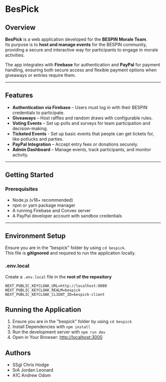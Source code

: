 # BesPick

## Overview

**BesPick** is a web application developed for the **BESPIN Morale Team**.  
Its purpose is to **host and manage events** for the BESPIN community, providing a secure and interactive way for participants to engage in morale activities.  

The app integrates with **Firebase** for authentication and **PayPal** for payment handling, ensuring both secure access and flexible payment options when giveaways or entries require them.

---

## Features

- **Authentication via Firebase** – Users must log in with their BESPIN credentials to participate.  
- **Giveaways** – Host raffles and random draws with configurable rules.  
- **Voting Events** – Set up polls and surveys for team participation and decision-making.
- **Ticketed Events** - Set up basic events that people can get tickets for, like potlucks and parties.  
- **PayPal Integration** – Accept entry fees or donations securely.  
- **Admin Dashboard** – Manage events, track participants, and monitor activity.  

---

## Getting Started

### Prerequisites

- Node.js (v18+ recommended)  
- npm or yarn package manager  
- A running Firebase and Convex server  
- A PayPal developer account with sandbox credentials  

---

## Environment Setup

Ensure you are in the "bespick" folder by using `cd bespick`.  
This file is **gitignored** and required to run the application locally.  

### .env.local

Create a `.env.local` file in the **root of the repository**

```env
NEXT_PUBLIC_KEYCLOAK_URL=http://localhost:8080
NEXT_PUBLIC_KEYCLOAK_REALM=bespick
NEXT_PUBLIC_KEYCLOAK_CLIENT_ID=bespick-client
```

## Running the Application

1. Ensure you are in the "bespick" folder by using `cd bespick`
2. Install Dependencies with `npm install`
3. Run the development server with `npm run dev`
4. Open in Your Browser: <http://localhost:3000>

## Authors

- SSgt Chris Hodge
- SrA Jordan Leonard
- A1C Andrew Odom
